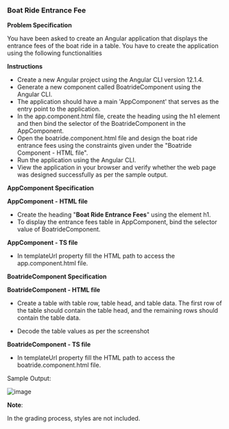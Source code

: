 ### Boat Ride Entrance Fee



**Problem Specification**

You have been asked to create an Angular application that displays the entrance fees of the boat ride in a table. You have to create the application using the following functionalities

**Instructions**

- Create a new Angular project using the Angular CLI version 12.1.4.
- Generate a new component called BoatrideComponent using the Angular CLI.
- The application should have a main 'AppComponent' that serves as the entry point to the application.
- In the app.component.html file, create the heading using the h1 element and then bind the selector of the BoatrideComponent in the AppComponent.
- Open the boatride.component.html file and design the boat ride entrance fees using the constraints given under the "Boatride Component - HTML file".
- Run the application using the Angular CLI.
- View the application in your browser and verify whether the web page was designed successfully as per the sample output.

**AppComponent Specification**

**AppComponent -** **HTML file**
- Create the heading "**Boat Ride Entrance Fees**" using the element h1.
- To display the entrance fees table in AppComponent, bind the selector value of BoatrideComponent.

**AppComponent - TS file**
- In templateUrl property fill the HTML path to access the app.component.html file.


**BoatrideComponent Specification**

**BoatrideComponent - HTML file**

- Create a table with table row, table head, and table data. The first row of the table should contain the table head, and the remaining rows should contain the table data.

- Decode the table values as per the screenshot

**BoatrideComponent - TS file**

- In templateUrl property fill the HTML path to access the boatride.component.html file.

Sample Output:

![image](https://github.com/abhisheks008/Cognizant-Java-FSE-Hands-ons-2023/assets/68724349/43794b18-0fba-4c52-a50c-4a1dd9392217)


**Note**: 

In the grading process, styles are not included.
